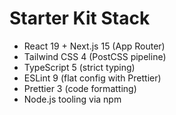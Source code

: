 # Starter Kit Stack

- React 19 + Next.js 15 (App Router)
- Tailwind CSS 4 (PostCSS pipeline)
- TypeScript 5 (strict typing)
- ESLint 9 (flat config with Prettier)
- Prettier 3 (code formatting)
- Node.js tooling via npm
